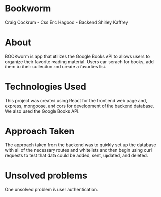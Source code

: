 # Bookworm
Craig Cockrum - Css
Eric Hagood - Backend
Shirley Kaffrey

# About
BOOKworm is app that utilizes the Google Books API to allows users to organize their favorite reading material.  Users can serach for books, add them to their collection and create a favorites list.  

# Technologies Used
This project was created using React for the front end web page and, express, mongoose, and cors for development of the backend database. We also used the Google Books API. 
# Approach Taken
The approach taken from the backend was to quickly set up the database with all of the necessary routes and whitelists and then begin using curl requests to test that data could be added, sent, updated, and deleted. 
# Unsolved problems
One unsolved problem is user authentication.
